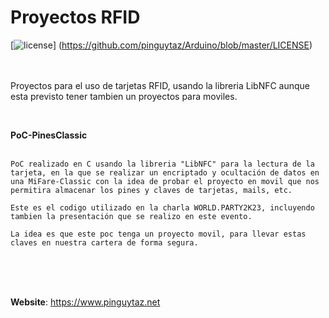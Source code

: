 # Proyectos RFID
[![license](https://www.pinguytaz.net/IMG_GITHUB/gplv3-with-text-84x42.png)] (https://github.com/pinguytaz/Arduino/blob/master/LICENSE)
<BR><BR><BR>

Proyectos para el uso de tarjetas RFID, usando la libreria LibNFC aunque esta previsto tener tambien un proyectos para moviles.

<BR>

__PoC-PinesClassic__  
<BR>

    PoC realizado en C usando la libreria "LibNFC" para la lectura de la tarjeta, en la que se realizar un encriptado y ocultación de datos en una MiFare-Classic con la idea de probar el proyecto en movil que nos permitira almacenar los pines y claves de tarjetas, mails, etc.  
  
    Este es el codigo utilizado en la charla WORLD.PARTY2K23, incluyendo tambien la presentación que se realizo en este evento.  
  
    La idea es que este poc tenga un proyecto movil, para llevar estas claves en nuestra cartera de forma segura.  
   


<br><br><br>

__Website__: <https://www.pinguytaz.net>

